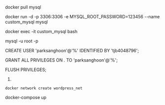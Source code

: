 

docker pull mysql

docker run -d -p 3306:3306 -e MYSQL_ROOT_PASSWORD=123456 --name custom_mysql mysql

docker exec -it custom_mysql bash

mysql -u root -p

CREATE USER 'parksanghoon'@'%' IDENTIFIED BY 'tjb4048796';

GRANT ALL PRIVILEGES ON *.* TO 'parksanghoon'@'%';

FLUSH PRIVILEGES;




1. 

```
docker network create wordpress_net
```

docker-compose up
